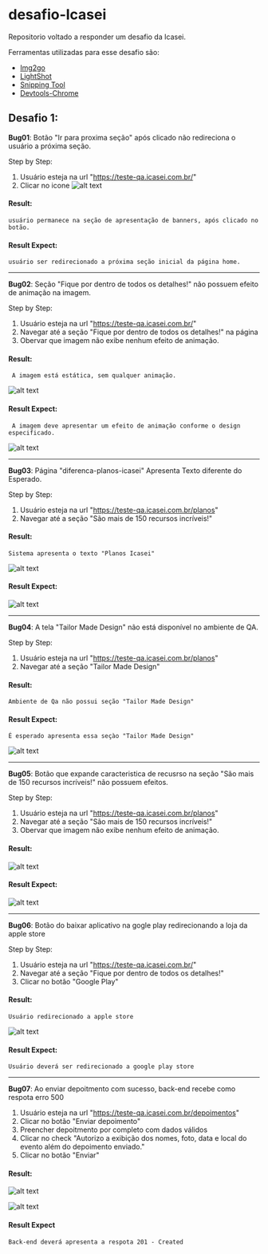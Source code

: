 # desafio-Icasei
Repositorio voltado a responder um desafio da Icasei.

Ferramentas utilizadas para esse desafio são:
  
  - [Img2go](https://www.img2go.com/pt/converter-video-para-gif)
  - [LightShot](https://app.prntscr.com/pt-br/download.html)
  - [Snipping Tool](https://apps.microsoft.com/detail/9mz95kl8mr0l?hl=en-mt&gl=MT)
  - [Devtools-Chrome](https://developer.chrome.com/docs/devtools?hl=pt-br)

## Desafio 1: 

**Bug01**:  Botão "Ir para proxima seção" após clicado não redireciona o usuário a próxima seção.

Step by Step: 

1. Usuário esteja na url "https://teste-qa.icasei.com.br/" 
2. Clicar no icone ![alt text](/evidencias_testes/image.png)

#### Result: 

`usuário permanece na seção de apresentação de banners, após clicado no botão.`

#### Result Expect:

`usuário ser redirecionado a próxima seção inicial da página home.`


---

**Bug02**: Seção "Fique por dentro de todos os detalhes!" não possuem efeito de animação na imagem.

Step by Step:

1. Usuário esteja na url "https://teste-qa.icasei.com.br/"
2. Navegar até a seção "Fique por dentro de todos os detalhes!" na página
3. Obervar que imagem não exibe nenhum efeito de animação.

#### Result: 

` A imagem está estática, sem qualquer animação.`

![alt text](/evidencias_testes/bug2.gif)


#### Result Expect: 

` A imagem deve apresentar um efeito de animação conforme o design especificado.`

![alt text](/evidencias_testes/resultExpect2.gif)

---

**Bug03**: Página "diferenca-planos-icasei" Apresenta Texto diferente do Esperado.

Step by Step: 

1. Usuário esteja na url "https://teste-qa.icasei.com.br/planos"
2. Navegar até a seção "São mais de 150 recursos incríveis!"

#### Result:

`Sistema apresenta o texto "Planos Icasei"`

![alt text](/evidencias_testes/image-2.png)


#### Result Expect: 

![alt text](/evidencias_testes/image-1.png)

--- 

**Bug04**: A tela "Tailor Made Design" não está disponível no ambiente de QA.

Step by Step: 

1. Usuário esteja na url "https://teste-qa.icasei.com.br/planos"
2. Navegar até a seção "Tailor Made Design"

#### Result: 

`Ambiente de Qa não possui seção "Tailor Made Design"`

#### Result Expect: 

`É esperado apresenta essa seçào "Tailor Made Design"`

![alt text](/evidencias_testes/image-3.png)

---

**Bug05**: Botão que expande caracteristica de recusrso na seção "São mais de 150 recursos incríveis!" não possuem efeitos.

Step by Step: 

1. Usuário esteja na url "https://teste-qa.icasei.com.br/planos"
2. Navegar até a seção "São mais de 150 recursos incríveis!"
3. Obervar que imagem não exibe nenhum efeito de animação.


#### Result:

![alt text](/evidencias_testes/image-5.png)

#### Result Expect: 

![alt text](/evidencias_testes/image-4.png)

---

**Bug06**: Botão do baixar aplicativo na gogle play redirecionando a loja da apple store

Step by Step: 

1. Usuário esteja na url "https://teste-qa.icasei.com.br/" 
2. Navegar até a seção "Fique por dentro de todos os detalhes!"
3. Clicar no botão "Google Play"


#### Result: 

`Usuário redirecionado a apple store`

![alt text](/evidencias_testes/image-6.png)

#### Result Expect: 

`Usuário deverá ser redirecionado a google play store`

---

**Bug07**: Ao enviar depoitmento com sucesso, back-end recebe como respota erro 500

1. Usuário esteja na url "https://teste-qa.icasei.com.br/depoimentos"
2. Clicar no botão "Enviar depoimento"
3. Preencher depoitmento por completo com dados válidos
4. Clicar no check "Autorizo a exibição dos nomes, foto, data e local do evento além do depoimento enviado."
5. Clicar no botão "Enviar"

#### Result:
![alt text](/evidencias_testes/image-7.1.png)

![alt text](/evidencias_testes/image-7.2.png)


#### Result Expect

`Back-end deverá apresenta a respota 201 - Created`